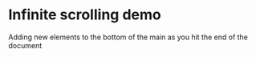 # Infinite scrolling demo

Adding new elements to the bottom of the main as you hit the end of the document
